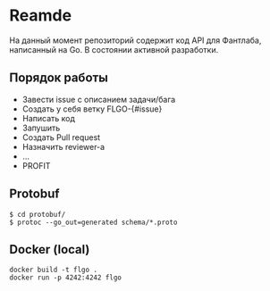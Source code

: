 # Reamde
На данный момент репозиторий содержит код API для Фантлаба, написанный на Go. В состоянии активной разработки.

## Порядок работы
- Завести issue с описанием задачи/бага
- Создать у себя ветку FLGO-{#issue}
- Написать код
- Запушить
- Создать Pull request
- Назначить reviewer-а
- ...
- PROFIT

## Protobuf

```console
$ cd protobuf/
$ protoc --go_out=generated schema/*.proto
```

## Docker (local)

```console
docker build -t flgo .
docker run -p 4242:4242 flgo
```
